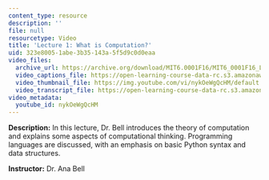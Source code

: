 ```yaml
---
content_type: resource
description: ''
file: null
resourcetype: Video
title: 'Lecture 1: What is Computation?'
uid: 323e8005-1abe-3b35-143a-5f5d9c0d0eaa
video_files:
  archive_url: https://archive.org/download/MIT6.0001F16/MIT6_0001F16_Lecture_01_300k.mp4
  video_captions_file: https://open-learning-course-data-rc.s3.amazonaws.com/6-0001-introduction-to-computer-science-and-programming-in-python-fall-2016/a746f6bc380f5e6d807ffff5f56cd877_nykOeWgQcHM.vtt
  video_thumbnail_file: https://img.youtube.com/vi/nykOeWgQcHM/default.jpg
  video_transcript_file: https://open-learning-course-data-rc.s3.amazonaws.com/6-0001-introduction-to-computer-science-and-programming-in-python-fall-2016/904de062253d2fad3064ab5ca917883d_nykOeWgQcHM.pdf
video_metadata:
  youtube_id: nykOeWgQcHM
---
```


**Description:** In this lecture, Dr. Bell introduces the theory of computation and explains some aspects of computational thinking. Programming languages are discussed, with an emphasis on basic Python syntax and data structures.

**Instructor:** Dr. Ana Bell